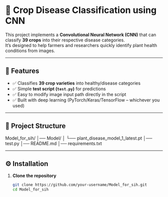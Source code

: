 # 🌱 Crop Disease Classification using CNN

This project implements a **Convolutional Neural Network (CNN)** that can classify **39 crops** into their respective disease categories.  
It’s designed to help farmers and researchers quickly identify plant health conditions from images.  

---

## 🚀 Features
- ✅ Classifies **39 crop varieties** into healthy/disease categories  
- ✅ Simple **test script (`test.py`)** for predictions  
- ✅ Easy to modify image input path directly in the script  
- ✅ Built with deep learning (PyTorch/Keras/TensorFlow – whichever you used)  

---

## 📂 Project Structure
Model_for_sih/
│── Model/
│ └── plant_disease_model_1_latest.pt 
│── test.py 
│── README.md
│── requirements.txt 


---

## ⚙️ Installation

1. **Clone the repository**
   ```bash
   git clone https://github.com/your-username/Model_for_sih.git
   cd Model_for_sih




